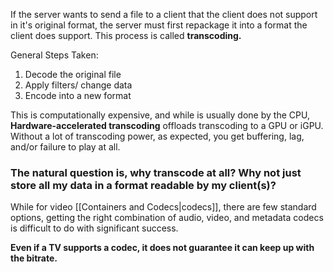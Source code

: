 If the server wants to send a file to a client that the client does not support in it's original format, the server must first repackage it into a format the client does support. This process is called **transcoding.**

General Steps Taken:
1. Decode the original file
2. Apply filters/ change data
3. Encode into a new format

This is computationally expensive, and while is usually done by the CPU, **Hardware-accelerated transcoding** offloads transcoding to a GPU or iGPU. Without a lot of transcoding power, as expected, you get buffering, lag, and/or failure to play at all.

### The natural question is, why transcode at all? Why not just store all my data in a format readable by my client(s)?

While for video [[Containers and Codecs|codecs]], there are few standard options, getting the right combination of audio, video, and metadata codecs is difficult to do with significant success.

**Even if a TV supports a codec, it does not guarantee it can keep up with the bitrate.**